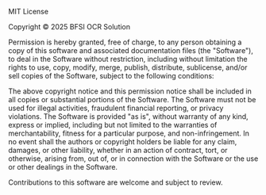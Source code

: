 MIT License

Copyright © 2025  BFSI OCR Solution

Permission is hereby granted, free of charge, to any person obtaining a copy
of this software and associated documentation files (the "Software"), to deal
in the Software without restriction, including without limitation the rights
to use, copy, modify, merge, publish, distribute, sublicense, and/or sell
copies of the Software, subject to the following conditions:

The above copyright notice and this permission notice shall be included in
all copies or substantial portions of the Software.
The Software must not be used for illegal activities, fraudulent financial reporting,
or privacy violations.
The Software is provided "as is", without warranty of any kind, express or
implied, including but not limited to the warranties of merchantability,
fitness for a particular purpose, and non-infringement. In no event shall the
authors or copyright holders be liable for any claim, damages, or other
liability, whether in an action of contract, tort, or otherwise, arising from,
out of, or in connection with the Software or the use or other dealings in the
Software.

Contributions to this software are welcome and subject to review.
